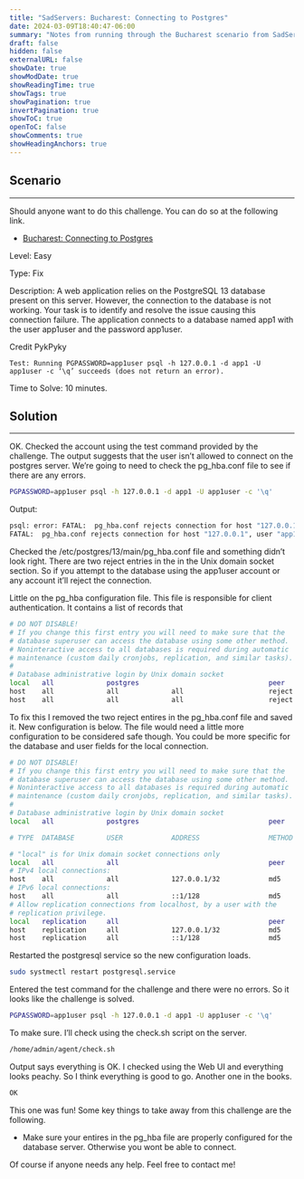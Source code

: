 ```yaml
---
title: "SadServers: Bucharest: Connecting to Postgres"
date: 2024-03-09T18:40:47-06:00
summary: "Notes from running through the Bucharest scenario from SadServers."
draft: false
hidden: false
externalURL: false
showDate: true
showModDate: true
showReadingTime: true
showTags: true
showPagination: true
invertPagination: true
showToC: true
openToC: false
showComments: true
showHeadingAnchors: true
---
```


## Scenario
---

Should anyone want to do this challenge. You can do so at the following 
link.

- [Bucharest: Connecting to Postgres](https://sadservers.com/scenario/bucharest)

Level: Easy

Type: Fix

Description: A web application relies on the PostgreSQL 13 database 
present on this server. However, the connection to the database is not 
working. Your task is to identify and resolve the issue causing this 
connection failure. The application connects to a database named app1 
with the user app1user and the password app1user.

Credit PykPyky

```
Test: Running PGPASSWORD=app1user psql -h 127.0.0.1 -d app1 -U app1user -c ‘\q’ succeeds (does not return an error).
```

Time to Solve: 10 minutes.

## Solution
---

OK. Checked the account using the test command provided by the 
challenge. The output suggests that the user isn’t allowed to connect 
on the postgres server. We’re going to need to check the pg_hba.conf 
file to see if there are any errors.

```sh
PGPASSWORD=app1user psql -h 127.0.0.1 -d app1 -U app1user -c '\q'
```

Output:

```sh
psql: error: FATAL:  pg_hba.conf rejects connection for host "127.0.0.1", user "app1user", database "app1", SSL on
FATAL:  pg_hba.conf rejects connection for host "127.0.0.1", user "app1user", database "app1", SSL off
```

Checked the /etc/postgres/13/main/pg_hba.conf file and something didn’t 
look right. There are two reject entries in the in the Unix domain 
socket section. So if you attempt to the database using the app1user 
account or any account it’ll reject the connection.

Little on the pg_hba configuration file. This file is responsible for 
client authentication. It contains a list of records that

```sh
# DO NOT DISABLE!
# If you change this first entry you will need to make sure that the
# database superuser can access the database using some other method.
# Noninteractive access to all databases is required during automatic
# maintenance (custom daily cronjobs, replication, and similar tasks).
#
# Database administrative login by Unix domain socket
local   all             postgres                                peer
host    all             all             all                     reject
host    all             all             all                     reject
```

To fix this I removed the two reject entires in the pg_hba.conf file and 
saved it. New configuration is below. The file would need a little more 
configuration to be considered safe though. You could be more specific 
for the database and user fields for the local connection.

```sh
# DO NOT DISABLE!
# If you change this first entry you will need to make sure that the
# database superuser can access the database using some other method.
# Noninteractive access to all databases is required during automatic
# maintenance (custom daily cronjobs, replication, and similar tasks).
#
# Database administrative login by Unix domain socket
local   all             postgres                                peer

# TYPE  DATABASE        USER            ADDRESS                 METHOD

# "local" is for Unix domain socket connections only
local   all             all                                     peer
# IPv4 local connections:
host    all             all             127.0.0.1/32            md5
# IPv6 local connections:
host    all             all             ::1/128                 md5
# Allow replication connections from localhost, by a user with the
# replication privilege.
local   replication     all                                     peer
host    replication     all             127.0.0.1/32            md5
host    replication     all             ::1/128                 md5
```

Restarted the postgresql service so the new configuration loads.

```sh
sudo systmectl restart postgresql.service
```

Entered the test command for the challenge and there were no errors. So 
it looks like the challenge is solved.

```sh
PGPASSWORD=app1user psql -h 127.0.0.1 -d app1 -U app1user -c '\q'
```

To make sure. I’ll check using the check.sh script on the server.

```sh
/home/admin/agent/check.sh
```

Output says everything is OK. I checked using the Web UI and everything 
looks peachy. So I think everything is good to go. Another one in the 
books.

```sh
OK
```

This one was fun! Some key things to take away from this challenge are 
the following.

- Make sure your entires in the pg_hba file are properly configured for 
  the database server. Otherwise you wont be able to connect.

Of course if anyone needs any help. Feel free to contact me!